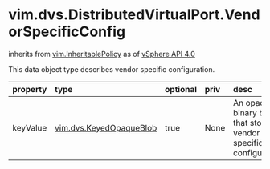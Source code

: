 vim.dvs.DistributedVirtualPort.VendorSpecificConfig
===================================================
inherits from [vim.InheritablePolicy](docs/vim.InheritablePolicy.md)
as of [vSphere API 4.0](vim.version.md#vim.version.version5)


This data object type describes vendor specific configuration.

| property | type | optional | priv | desc |
|:---------|:-----|:---------|:-----|:-----|
| keyValue | [vim.dvs.KeyedOpaqueBlob](vim.dvs.KeyedOpaqueBlob.md "vim.dvs.KeyedOpaqueBlob") | true | None | An opaque binary blob that stores vendor specific configuration. |


